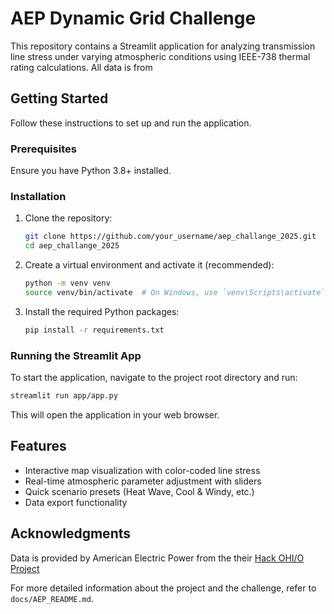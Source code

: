 # AEP Dynamic Grid Challenge

This repository contains a Streamlit application for analyzing transmission line stress under varying atmospheric conditions using IEEE-738 thermal rating calculations. All data is from

## Getting Started

Follow these instructions to set up and run the application.

### Prerequisites

Ensure you have Python 3.8+ installed.

### Installation

1.  Clone the repository:

    ```bash
    git clone https://github.com/your_username/aep_challange_2025.git
    cd aep_challange_2025
    ```

2.  Create a virtual environment and activate it (recommended):

    ```bash
    python -m venv venv
    source venv/bin/activate  # On Windows, use `venv\Scripts\activate`
    ```

3.  Install the required Python packages:

    ```bash
    pip install -r requirements.txt
    ```

### Running the Streamlit App

To start the application, navigate to the project root directory and run:

```bash
streamlit run app/app.py
```

This will open the application in your web browser.

## Features

- Interactive map visualization with color-coded line stress
- Real-time atmospheric parameter adjustment with sliders
- Quick scenario presets (Heat Wave, Cool & Windy, etc.)
- Data export functionality

## Acknowledgments

Data is provided by American Electric Power from the their [Hack OHI/O Project](https://github.com/cwebber314/osu_hackathon)

For more detailed information about the project and the challenge, refer to `docs/AEP_README.md`.
